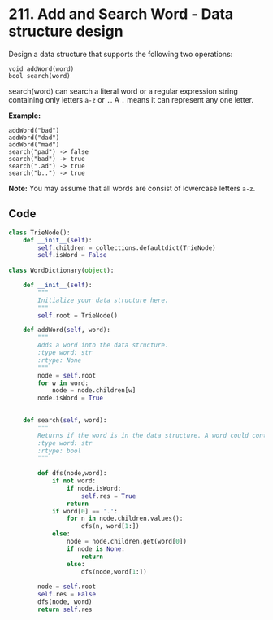 # 211. Add and Search Word - Data structure design

Design a data structure that supports the following two operations:

```
void addWord(word)
bool search(word)
```

search(word) can search a literal word or a regular expression string containing only letters `a-z` or `.`. A `.` means it can represent any one letter.

**Example:**

```
addWord("bad")
addWord("dad")
addWord("mad")
search("pad") -> false
search("bad") -> true
search(".ad") -> true
search("b..") -> true
```

**Note:**
You may assume that all words are consist of lowercase letters `a-z`.



## Code

```python
class TrieNode():
    def __init__(self):
        self.children = collections.defaultdict(TrieNode)
        self.isWord = False
        
class WordDictionary(object):

    def __init__(self):
        """
        Initialize your data structure here.
        """
        self.root = TrieNode()

    def addWord(self, word):
        """
        Adds a word into the data structure.
        :type word: str
        :rtype: None
        """
        node = self.root
        for w in word:
            node = node.children[w]
        node.isWord = True
        

    def search(self, word):
        """
        Returns if the word is in the data structure. A word could contain the dot character '.' to represent any one letter.
        :type word: str
        :rtype: bool
        """
        
        def dfs(node,word):
            if not word:
                if node.isWord:
                    self.res = True
                return
            if word[0] == '.':
                for n in node.children.values():
                    dfs(n, word[1:])
            else:
                node = node.children.get(word[0])
                if node is None:
                    return
                else:
                    dfs(node,word[1:])
        
        node = self.root
        self.res = False
        dfs(node, word)
        return self.res
```

